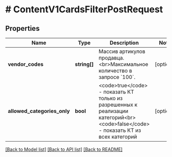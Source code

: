 # # ContentV1CardsFilterPostRequest

## Properties

Name | Type | Description | Notes
------------ | ------------- | ------------- | -------------
**vendor_codes** | **string[]** | Массив  артикулов продавца. &lt;br&gt;Максимальное количество в запросе &#x60;100&#x60;. | [optional]
**allowed_categories_only** | **bool** | &lt;code&gt;true&lt;/code&gt; - показать КТ только из разрешенных к реализации категорий&lt;br&gt; &lt;code&gt;false&lt;/code&gt; - показать КТ из всех категорий | [optional]

[[Back to Model list]](../../README.md#models) [[Back to API list]](../../README.md#endpoints) [[Back to README]](../../README.md)
